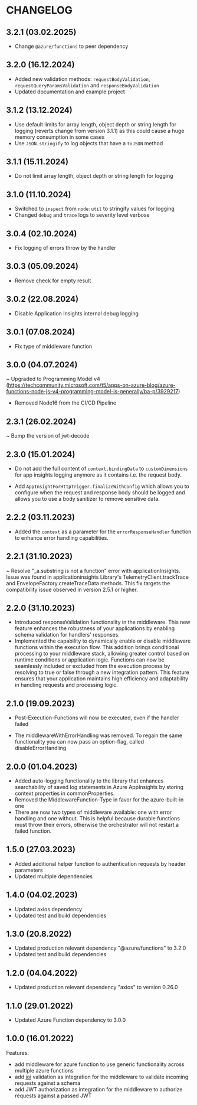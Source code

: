 # CHANGELOG

## 3.2.1 (03.02.2025)
* Change `@azure/functions` to peer dependency

## 3.2.0 (16.12.2024)
* Added new validation methods: `requestBodyValidation`, `requestQueryParamsValidation` and `responseBodyValidation`
* Updated documentation and example project

## 3.1.2 (13.12.2024)
* Use default limits for array length, object depth or string length for logging (reverts change from version 3.1.1) as this could cause a huge memory consumption in some cases
* Use `JSON.stringify` to log objects that have a `toJSON` method

## 3.1.1 (15.11.2024)
* Do not limit array length, object depth or string length for logging

## 3.1.0 (11.10.2024)
* Switched to `inspect` from `node:util` to stringify values for logging
* Changed `debug` and `trace` logs to severity level verbose

## 3.0.4 (02.10.2024)
* Fix logging of errors throw by the handler

## 3.0.3 (05.09.2024)
- Remove check for empty result

## 3.0.2 (22.08.2024)
- Disable Application Insights internal debug logging

## 3.0.1 (07.08.2024)
- Fix type of middleware function

## 3.0.0 (04.07.2024)
~ Upgraded to Programming Model v4 (https://techcommunity.microsoft.com/t5/apps-on-azure-blog/azure-functions-node-js-v4-programming-model-is-generally/ba-p/3929217)
- Removed Node16 from the CI/CD Pipeline

## 2.3.1 (26.02.2024)
~ Bump the version of jwt-decode

## 2.3.0 (15.01.2024)
- Do not add the full content of `context.bindingData` to `customDimensions` for app insights logging anymore as it contains i.e. the request body.
+ Add `AppInsightForHttpTrigger.finalizeWithConfig` which allows you to configure when the request and response body should be logged and allows you to use a body sanitizer to remove sensitive data.

## 2.2.2 (03.11.2023) 
+ Added the `context` as a parameter for the `errorResponseHandler` function to enhance error handling capabilities.

## 2.2.1 (31.10.2023)
~ Resolve "_a.substring is not a function" error with applicationInsights. Issue was found in applicationinsights Library's TelemetryClient.trackTrace and EnvelopeFactory.createTraceData methods. This fix targets the compatibility issue observed in version 2.5.1 or higher.

## 2.2.0 (31.10.2023)
+ Introduced responseValidation functionality in the middleware. This new feature enhances the robustness of your applications by enabling schema validation for handlers' responses.
+ Implemented the capability to dynamically enable or disable middleware functions within the execution flow. This addition brings conditional processing to your middleware stack, allowing greater control based on runtime conditions or application logic. Functions can now be seamlessly included or excluded from the execution process by resolving to true or false through a new integration pattern. This feature ensures that your application maintains high efficiency and adaptability in handling requests and processing logic.

## 2.1.0 (19.09.2023)
+ Post-Execution-Functions will now be executed, even if the handler failed
- The middlewareWithErrorHandling was removed. To regain the same functionality you can now pass an option-flag, called disableErrorHandling

## 2.0.0 (01.04.2023)
- Added auto-logging functionality to the library that enhances searchability of saved log statements in Azure AppInsights by storing context properties in commonProperties. 
- Removed the MiddlewareFunction-Type in favor for the azure-built-in one 
- There are now two types of middleware available: one with error handling and one without. This is helpful because durable functions must throw their errors, otherwise the orchestrator will not restart a failed function.


## 1.5.0 (27.03.2023)

- Added additional helper function to authentication requests by header parameters
- Updated multiple dependencies

## 1.4.0 (04.02.2023)

- Updated axios dependency
- Updated test and build dependencies

## 1.3.0 (20.8.2022)

- Updated production relevant dependency "@azure/functions" to 3.2.0
- Updated test and build dependencies

## 1.2.0 (04.04.2022)

- Updated production relevant dependency "axios" to version 0.26.0

## 1.1.0 (29.01.2022)

- Updated Azure Function dependency to 3.0.0

## 1.0.0 (16.01.2022)

Features:

  - add middleware for azure function to use generic functionality across multiple azure functions
  - add [joi](https://github.com/sideway/joi) validation as integration for the middleware to validate incoming requests against a schema
  - add JWT authorization as integration for the middleware to authorize requests against a passed JWT
